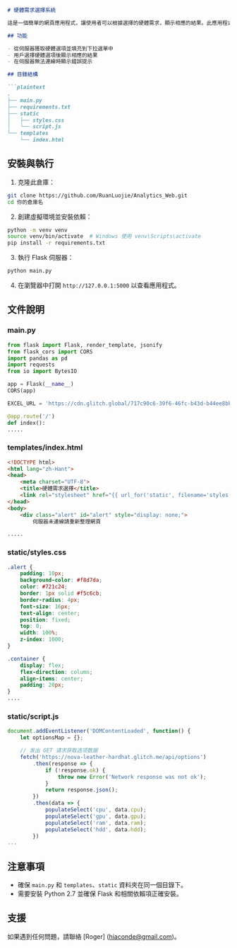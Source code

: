 ```markdown
# 硬體需求選擇系統

這是一個簡單的網頁應用程式，讓使用者可以根據選擇的硬體需求，顯示相應的結果。此應用程式使用 Flask 作為後端伺服器，並提供 API 以供前端 JavaScript 獲取資料。

## 功能

- 從伺服器獲取硬體選項並填充到下拉選單中
- 用戶選擇硬體選項後顯示相應的結果
- 在伺服器無法連線時顯示錯誤提示

## 目錄結構

```plaintext
.
├── main.py
├── requirements.txt
├── static
│   ├── styles.css
│   └── script.js
└── templates
    └── index.html
```

## 安裝與執行

1. 克隆此倉庫：

```bash
git clone https://github.com/RuanLuojie/Analytics_Web.git
cd 你的倉庫名
```

2. 創建虛擬環境並安裝依賴：

```bash
python -m venv venv
source venv/bin/activate  # Windows 使用 venv\Scripts\activate
pip install -r requirements.txt
```

3. 執行 Flask 伺服器：

```bash
python main.py
```

4. 在瀏覽器中打開 `http://127.0.0.1:5000` 以查看應用程式。

## 文件說明

### main.py

```python
from flask import Flask, render_template, jsonify
from flask_cors import CORS
import pandas as pd
import requests
from io import BytesIO

app = Flask(__name__)
CORS(app)

EXCEL_URL = 'https://cdn.glitch.global/717c90c6-39f6-46fc-b43d-b44ee8bb0dbb/123.xls?v=1715853003674'

@app.route('/')
def index():
.....
```

### templates/index.html

```html
<!DOCTYPE html>
<html lang="zh-Hant">
<head>
    <meta charset="UTF-8">
    <title>硬體需求選擇</title>
    <link rel="stylesheet" href="{{ url_for('static', filename='styles.css') }}">
</head>
<body>
    <div class="alert" id="alert" style="display: none;">
        伺服器未連線請重新整理網頁

.....
```

### static/styles.css

```css
.alert {
    padding: 10px;
    background-color: #f8d7da;
    color: #721c24;
    border: 1px solid #f5c6cb;
    border-radius: 4px;
    font-size: 16px;
    text-align: center;
    position: fixed;
    top: 0;
    width: 100%;
    z-index: 1000;
}

.container {
    display: flex;
    flex-direction: column;
    align-items: center;
    padding: 20px;
}
....
```

### static/script.js

```javascript
document.addEventListener('DOMContentLoaded', function() {
    let optionsMap = {};

    // 发出 GET 请求获取选项数据
    fetch('https://nova-leather-hardhat.glitch.me/api/options')
        .then(response => {
            if (!response.ok) {
                throw new Error('Network response was not ok');
            }
            return response.json();
        })
        .then(data => {
            populateSelect('cpu', data.cpu);
            populateSelect('gpu', data.gpu);
            populateSelect('ram', data.ram);
            populateSelect('hdd', data.hdd);
        })
...
```

## 注意事項

- 確保 `main.py` 和 `templates`、`static` 資料夾在同一個目錄下。
- 需要安裝 Python 2.7 並確保 Flask 和相關依賴項正確安裝。

## 支援

如果遇到任何問題，請聯絡 [Roger] (hiaconde@gmail.com)。
